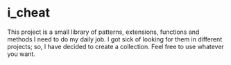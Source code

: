 # i_cheat
This project is a small library of patterns, extensions, functions and methods I need to do my daily job.
I got sick of looking for them in different projects; so, I have decided to create a collection.
Feel free to use whatever you want.
